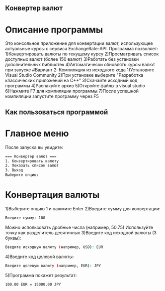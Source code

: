 ## Конвертер валют
# Описание программы
Это консольное приложение для конвертации валют, использующее актуальные курсы с сервиса ExchangeRate-API. Программа позволяет:
1)Конвертировать валюты по текущему курсу
2)Просматривать список доступных валют (более 150 валют)
3)Работать без установки дополнительных библиотек
4)Автоматически обновлять курсы валют при запуске
#Вариант 2: Компиляция из исходного кода
1)Установите Visual Studio Community
2)При установке выберите "Разработка классических приложений на C++"
3)Скачайте исходный код программы
4)Распакуйте архив
5)Откройте файлы в visual studio
6)Нажмите F7 для компиляции программы
7)После успешной компиляции запустите программу через F5
## Как пользоваться программой
# Главное меню
После запуска вы увидите:
```bash
=== Конвертер валют ===
1. Конвертировать валюту
2. Показать список валют
3. Выход
Выберите опцию:
```
# Конвертация валюты
1)Выберите опцию 1 и нажмите Enter
2)Введите сумму для конвертации:
```bash
Введите сумму: 100
```
Можно использовать дробные числа (например, 50.75)
Используйте точку как разделитель десятичных
3)Введите код исходной валюты (3 буквы):
```bash
Введите исходную валюту (например, USD): EUR
```
4)Введите код целевой валюты:
```bash
Введите целевую валюту (например, EUR): JPY
```
5)Программа покажет результат:
```bash
100.00 EUR = 15000.00 JPY
```
